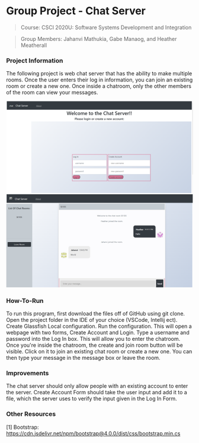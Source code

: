 # Group Project - Chat Server
> Course: CSCI 2020U: Software Systems Development and Integration

> Group Members: Jahanvi Mathukia, Gabe Manaog, and Heather Meatherall

### Project Information
The following project is web chat server that has the ability to make multiple rooms.
Once the user enters their log in information, you can join an existing room or create a new one.
Once inside a chatroom, only the other members of the room can view your messages.

![img_1.png](img_1.png)
![img.png](img.png)

### How-To-Run
To run this program, first download the files off of GitHub using git clone.
Open the project folder in the IDE of your choice (VSCode, Intellij ect). Create Glassfish Local configuration.
Run the configuration. This will open a webpage with two forms, Create Account and Login. Type a username and password into the Log In box. This will allow you to enter the chatroom.
Once you're inside the chatroom,  the create and join room button will be visible. Click on it to join an existing chat room or create a new one.
You can then type your message in the message box or leave the room.

### Improvements
The chat server should only allow people with an existing account to enter the server. Create Account Form should take the user input and
add it to a file, which the server uses to verify the input given in the Log In Form.

### Other Resources
[1] Bootstrap: https://cdn.jsdelivr.net/npm/bootstrap@4.0.0/dist/css/bootstrap.min.cs